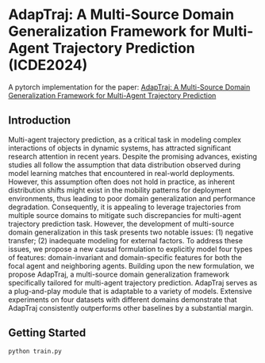 # AdapTraj: A Multi-Source Domain Generalization Framework for Multi-Agent Trajectory Prediction (ICDE2024)

A pytorch implementation for the paper: [AdapTraj: A Multi-Source Domain Generalization Framework for Multi-Agent Trajectory Prediction](https://arxiv.org/abs/2312.14394)

## Introduction 
Multi-agent trajectory prediction, as a critical task in modeling complex interactions of objects in dynamic systems, has attracted significant research attention in recent years. Despite the promising advances, existing studies all follow the assumption that data distribution observed during model learning matches that encountered in real-world deployments. However, this assumption often does not hold in practice, as inherent distribution shifts might exist in the mobility patterns for deployment environments, thus leading to poor domain generalization and performance degradation. Consequently, it is appealing to leverage trajectories from multiple source domains to mitigate such discrepancies for multi-agent trajectory prediction task. However, the development of multi-source domain generalization in this task presents two notable issues: (1) negative transfer; (2) inadequate modeling for external factors. To address these issues, we propose a new causal formulation to explicitly model four types of features: domain-invariant and domain-specific features for both the focal agent and neighboring agents. Building upon the new formulation, we propose AdapTraj, a multi-source domain generalization framework specifically tailored for multi-agent trajectory prediction. AdapTraj serves as a plug-and-play module that is adaptable to a variety of models. Extensive experiments on four datasets with different domains demonstrate that AdapTraj consistently outperforms other baselines by a substantial margin.

## Getting Started
 
```
python train.py
```

